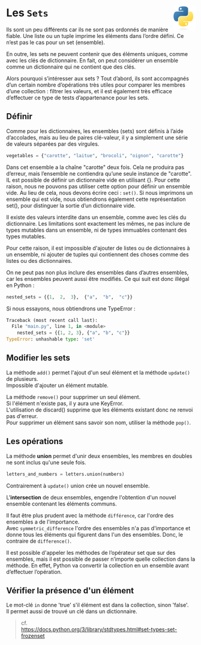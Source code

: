 # **Les `Sets`**  <a href="../../"><img align="right" src="../../src/images/Python-logo-notext.svg" alt="Python" title="Phthon" widht="auto" height="64px"></a>

Ils sont un peu différents car ils ne sont pas ordonnés de manière fiable. Une liste ou un tuple imprime les éléments dans l’ordre défini. Ce n’est pas le cas pour un set (ensemble).

En outre, les sets ne peuvent contenir que des éléments uniques, comme avec les clés de dictionnaire. En fait, on peut considérer un ensemble comme un dictionnaire qui ne contient que des clés.

Alors pourquoi s’intéresser aux sets ? Tout d’abord, ils sont accompagnés d’un certain nombre d’opérations très utiles pour comparer les membres d’une collection : filtrer les valeurs, et il est également très efficace d’effectuer ce type de tests d’appartenance pour les sets.

## **Définir**

Comme pour les dictionnaires, les ensembles (sets) sont définis à l’aide d’accolades, mais au lieu de paires clé-valeur, il y a simplement une série de valeurs séparées par des virgules.
```py
vegetables = {"carotte", "laitue", "brocoli", "oignon", "carotte"}
```
Dans cet ensemble a la chaîne "carotte" deux fois. Cela ne produira pas d’erreur, mais l’ensemble ne contiendra qu’une seule instance de "carotte".
IL est possible de  définir un dictionnaire vide en utilisant {}. Pour cette raison, nous ne pouvons pas utiliser cette option pour définir un ensemble vide. Au lieu de cela, nous devons écrire ceci : `set()`.
Si nous imprimons un ensemble qui est vide, nous obtiendrons également cette représentation set(), pour distinguer la sortie d’un dictionnaire vide.

Il existe des valeurs interdite dans un ensemble, comme avec les clés du dictionnaire. Les limitations sont exactement les mêmes, ne pas inclure de types mutables dans un ensemble, ni de types immuables contenant des types mutables.

Pour cette raison, il est impossible d'ajouter de listes ou de dictionnaires à un ensemble, ni ajouter de tuples qui contiennent des choses comme des listes ou des dictionnaires.

On ne peut pas non plus inclure des ensembles dans d’autres ensembles, car les ensembles peuvent aussi être modifiés. Ce qui suit est donc illégal en Python :
```py
nested_sets = {{1,  2,  3},  {"a",  "b",  "c"}}
```
Si nous essayons, nous obtiendrons une TypeError :
```py
Traceback (most recent call last):
  File "main.py", line 1, in <module>
    nested_sets = {{1, 2, 3}, {"a", "b", "c"}}
TypeError: unhashable type: 'set'
```

## **Modifier les sets**

La méthode `add()` permet l'ajout d'un seul élément et la méthode `update()` de plusieurs.  
Impossible d'ajouter un élément mutable.

La méthode `remove()` pour supprimer un seul élément.  
Si l'élément n'existe pas, il y aura une KeyError.  
L'utilisation de discard() supprime que les éléments existant donc ne renvoi pas d'erreur.  
Pour supprimer un élément sans savoir son nom, utiliser la méthode `pop()`.

## **Les opérations**

La méthode **union** permet d'unir deux ensembles, les membres en doubles ne sont inclus qu'une seule fois.
```py
letters_and_numbers = letters.union(numbers)
```
Contrairement à `update()` union crée un nouvel ensemble.  

L'**intersection** de deux ensembles, engendre l'obtention d'un nouvel ensemble contenant les éléments communs.  

Il faut être plus prudent avec la méthode `différence`, car l'ordre des ensembles a de l'importance.  
Avec `symmetric_difference` l'ordre des ensembles n'a pas d'importance et donne tous les éléments qui figurent dans l'un des ensembles. Donc, le contraire de `difference()`.  

Il est possible d'appeler les méthodes de l’opérateur set que sur des ensembles, mais il est possible de passer n’importe quelle collection dans la méthode. En effet, Python va convertir la collection en un ensemble avant d’effectuer l’opération.

## Vérifier la présence d'un élément

Le mot-clé `in` donne 'true' s'il élément est dans la collection, sinon 'false'.  
Il permet aussi de trouvé un clé dans un dictionnaire.

> cf.  
https://docs.python.org/3/library/stdtypes.html#set-types-set-frozenset